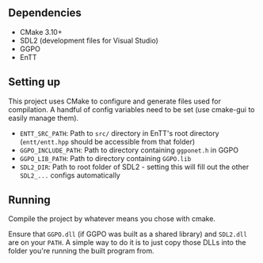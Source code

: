 ## Dependencies
- CMake 3.10+
- SDL2 (development files for Visual Studio)
- GGPO
- EnTT

## Setting up

This project uses CMake to configure and generate files used for compilation.
A handful of config variables need to be set (use cmake-gui to easily manage them).

- `ENTT_SRC_PATH`: Path to `src/` directory in EnTT's root directory (`entt/entt.hpp` should be accessible from that folder)
- `GGPO_INCLUDE_PATH`: Path to directory containing `ggponet.h` in GGPO
- `GGPO_LIB_PATH`: Path to directory containing `GGPO.lib`
- `SDL2_DIR`: Path to root folder of SDL2 - setting this will fill out the other `SDL2_...` configs automatically

## Running

Compile the project by whatever means you chose with cmake.

Ensure that `GGPO.dll` (if GGPO was built as a shared library) and `SDL2.dll` are on your `PATH`. A simple way to do it is to just copy those DLLs into the folder you're running the built program from.
